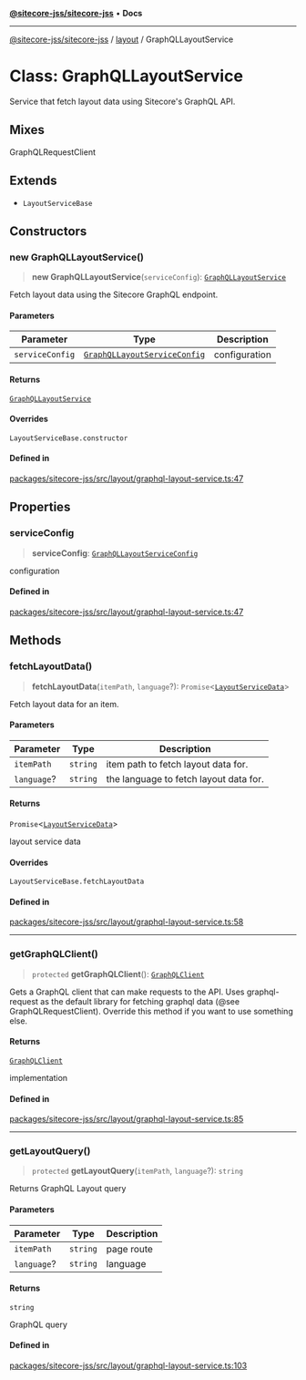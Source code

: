 [**@sitecore-jss/sitecore-jss**](../../README.md) • **Docs**

***

[@sitecore-jss/sitecore-jss](../../README.md) / [layout](../README.md) / GraphQLLayoutService

# Class: GraphQLLayoutService

Service that fetch layout data using Sitecore's GraphQL API.

## Mixes

GraphQLRequestClient

## Extends

- `LayoutServiceBase`

## Constructors

### new GraphQLLayoutService()

> **new GraphQLLayoutService**(`serviceConfig`): [`GraphQLLayoutService`](GraphQLLayoutService.md)

Fetch layout data using the Sitecore GraphQL endpoint.

#### Parameters

| Parameter | Type | Description |
| ------ | ------ | ------ |
| `serviceConfig` | [`GraphQLLayoutServiceConfig`](../interfaces/GraphQLLayoutServiceConfig.md) | configuration |

#### Returns

[`GraphQLLayoutService`](GraphQLLayoutService.md)

#### Overrides

`LayoutServiceBase.constructor`

#### Defined in

[packages/sitecore-jss/src/layout/graphql-layout-service.ts:47](https://github.com/Sitecore/jss/blob/add785323e917338873098dc44b8af984c4e7c9a/packages/sitecore-jss/src/layout/graphql-layout-service.ts#L47)

## Properties

### serviceConfig

> **serviceConfig**: [`GraphQLLayoutServiceConfig`](../interfaces/GraphQLLayoutServiceConfig.md)

configuration

#### Defined in

[packages/sitecore-jss/src/layout/graphql-layout-service.ts:47](https://github.com/Sitecore/jss/blob/add785323e917338873098dc44b8af984c4e7c9a/packages/sitecore-jss/src/layout/graphql-layout-service.ts#L47)

## Methods

### fetchLayoutData()

> **fetchLayoutData**(`itemPath`, `language`?): `Promise`\<[`LayoutServiceData`](../interfaces/LayoutServiceData.md)\>

Fetch layout data for an item.

#### Parameters

| Parameter | Type | Description |
| ------ | ------ | ------ |
| `itemPath` | `string` | item path to fetch layout data for. |
| `language`? | `string` | the language to fetch layout data for. |

#### Returns

`Promise`\<[`LayoutServiceData`](../interfaces/LayoutServiceData.md)\>

layout service data

#### Overrides

`LayoutServiceBase.fetchLayoutData`

#### Defined in

[packages/sitecore-jss/src/layout/graphql-layout-service.ts:58](https://github.com/Sitecore/jss/blob/add785323e917338873098dc44b8af984c4e7c9a/packages/sitecore-jss/src/layout/graphql-layout-service.ts#L58)

***

### getGraphQLClient()

> `protected` **getGraphQLClient**(): [`GraphQLClient`](../../index/interfaces/GraphQLClient.md)

Gets a GraphQL client that can make requests to the API. Uses graphql-request as the default
library for fetching graphql data (@see GraphQLRequestClient). Override this method if you
want to use something else.

#### Returns

[`GraphQLClient`](../../index/interfaces/GraphQLClient.md)

implementation

#### Defined in

[packages/sitecore-jss/src/layout/graphql-layout-service.ts:85](https://github.com/Sitecore/jss/blob/add785323e917338873098dc44b8af984c4e7c9a/packages/sitecore-jss/src/layout/graphql-layout-service.ts#L85)

***

### getLayoutQuery()

> `protected` **getLayoutQuery**(`itemPath`, `language`?): `string`

Returns GraphQL Layout query

#### Parameters

| Parameter | Type | Description |
| ------ | ------ | ------ |
| `itemPath` | `string` | page route |
| `language`? | `string` | language |

#### Returns

`string`

GraphQL query

#### Defined in

[packages/sitecore-jss/src/layout/graphql-layout-service.ts:103](https://github.com/Sitecore/jss/blob/add785323e917338873098dc44b8af984c4e7c9a/packages/sitecore-jss/src/layout/graphql-layout-service.ts#L103)
